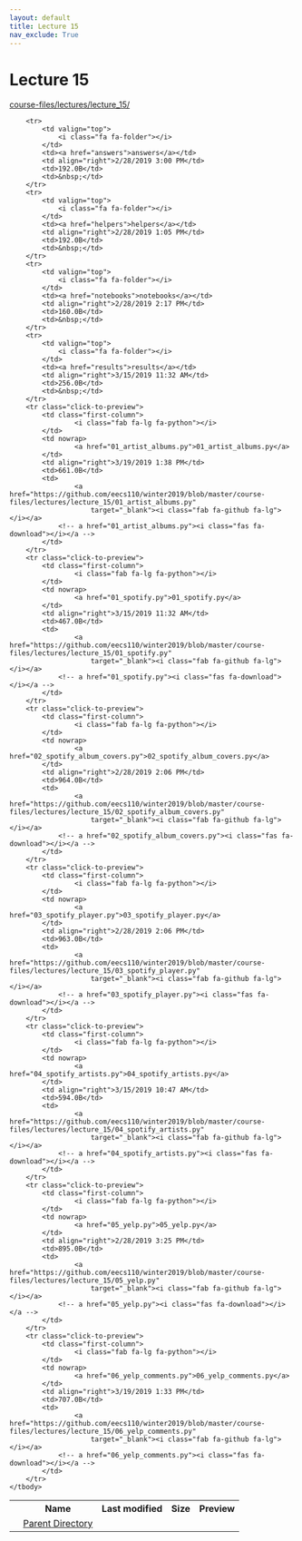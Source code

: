 ```yaml
---
layout: default
title: Lecture 15
nav_exclude: True
---
```


# Lecture 15

[course-files/lectures/lecture_15/](.)

<table class="tbl-files">
    <tbody>
        <tr>
            <th valign="top"></th>
            <th>Name</th>
            <th>Last modified</th>
            <th>Size</th>
            <th>Preview</th>
        </tr>
        <tr>
            <td valign="top">
                <i class="fa fa-folder-open"></i>
            </td>
            <td><a href="../">Parent Directory</a></td>
            <td>&nbsp;</td>
            <td>&nbsp;</td>
            <td>&nbsp;</td>
        </tr>

        <tr>
            <td valign="top">
                <i class="fa fa-folder"></i>
            </td>
            <td><a href="answers">answers</a></td>
            <td align="right">2/28/2019 3:00 PM</td>
            <td>192.0B</td>
            <td>&nbsp;</td>
        </tr>
        <tr>
            <td valign="top">
                <i class="fa fa-folder"></i>
            </td>
            <td><a href="helpers">helpers</a></td>
            <td align="right">2/28/2019 1:05 PM</td>
            <td>192.0B</td>
            <td>&nbsp;</td>
        </tr>
        <tr>
            <td valign="top">
                <i class="fa fa-folder"></i>
            </td>
            <td><a href="notebooks">notebooks</a></td>
            <td align="right">2/28/2019 2:17 PM</td>
            <td>160.0B</td>
            <td>&nbsp;</td>
        </tr>
        <tr>
            <td valign="top">
                <i class="fa fa-folder"></i>
            </td>
            <td><a href="results">results</a></td>
            <td align="right">3/15/2019 11:32 AM</td>
            <td>256.0B</td>
            <td>&nbsp;</td>
        </tr>
        <tr class="click-to-preview">
            <td class="first-column">
                    <i class="fab fa-lg fa-python"></i>
            </td>
            <td nowrap>
                    <a href="01_artist_albums.py">01_artist_albums.py</a>
            </td>
            <td align="right">3/19/2019 1:38 PM</td>
            <td>661.0B</td>
            <td>
                    <a href="https://github.com/eecs110/winter2019/blob/master/course-files/lectures/lecture_15/01_artist_albums.py" 
                        target="_blank"><i class="fab fa-github fa-lg"></i></a>
                <!-- a href="01_artist_albums.py"><i class="fas fa-download"></i></a -->
            </td>
        </tr>
        <tr class="click-to-preview">
            <td class="first-column">
                    <i class="fab fa-lg fa-python"></i>
            </td>
            <td nowrap>
                    <a href="01_spotify.py">01_spotify.py</a>
            </td>
            <td align="right">3/15/2019 11:32 AM</td>
            <td>467.0B</td>
            <td>
                    <a href="https://github.com/eecs110/winter2019/blob/master/course-files/lectures/lecture_15/01_spotify.py" 
                        target="_blank"><i class="fab fa-github fa-lg"></i></a>
                <!-- a href="01_spotify.py"><i class="fas fa-download"></i></a -->
            </td>
        </tr>
        <tr class="click-to-preview">
            <td class="first-column">
                    <i class="fab fa-lg fa-python"></i>
            </td>
            <td nowrap>
                    <a href="02_spotify_album_covers.py">02_spotify_album_covers.py</a>
            </td>
            <td align="right">2/28/2019 2:06 PM</td>
            <td>964.0B</td>
            <td>
                    <a href="https://github.com/eecs110/winter2019/blob/master/course-files/lectures/lecture_15/02_spotify_album_covers.py" 
                        target="_blank"><i class="fab fa-github fa-lg"></i></a>
                <!-- a href="02_spotify_album_covers.py"><i class="fas fa-download"></i></a -->
            </td>
        </tr>
        <tr class="click-to-preview">
            <td class="first-column">
                    <i class="fab fa-lg fa-python"></i>
            </td>
            <td nowrap>
                    <a href="03_spotify_player.py">03_spotify_player.py</a>
            </td>
            <td align="right">2/28/2019 2:06 PM</td>
            <td>963.0B</td>
            <td>
                    <a href="https://github.com/eecs110/winter2019/blob/master/course-files/lectures/lecture_15/03_spotify_player.py" 
                        target="_blank"><i class="fab fa-github fa-lg"></i></a>
                <!-- a href="03_spotify_player.py"><i class="fas fa-download"></i></a -->
            </td>
        </tr>
        <tr class="click-to-preview">
            <td class="first-column">
                    <i class="fab fa-lg fa-python"></i>
            </td>
            <td nowrap>
                    <a href="04_spotify_artists.py">04_spotify_artists.py</a>
            </td>
            <td align="right">3/15/2019 10:47 AM</td>
            <td>594.0B</td>
            <td>
                    <a href="https://github.com/eecs110/winter2019/blob/master/course-files/lectures/lecture_15/04_spotify_artists.py" 
                        target="_blank"><i class="fab fa-github fa-lg"></i></a>
                <!-- a href="04_spotify_artists.py"><i class="fas fa-download"></i></a -->
            </td>
        </tr>
        <tr class="click-to-preview">
            <td class="first-column">
                    <i class="fab fa-lg fa-python"></i>
            </td>
            <td nowrap>
                    <a href="05_yelp.py">05_yelp.py</a>
            </td>
            <td align="right">2/28/2019 3:25 PM</td>
            <td>895.0B</td>
            <td>
                    <a href="https://github.com/eecs110/winter2019/blob/master/course-files/lectures/lecture_15/05_yelp.py" 
                        target="_blank"><i class="fab fa-github fa-lg"></i></a>
                <!-- a href="05_yelp.py"><i class="fas fa-download"></i></a -->
            </td>
        </tr>
        <tr class="click-to-preview">
            <td class="first-column">
                    <i class="fab fa-lg fa-python"></i>
            </td>
            <td nowrap>
                    <a href="06_yelp_comments.py">06_yelp_comments.py</a>
            </td>
            <td align="right">3/19/2019 1:33 PM</td>
            <td>707.0B</td>
            <td>
                    <a href="https://github.com/eecs110/winter2019/blob/master/course-files/lectures/lecture_15/06_yelp_comments.py" 
                        target="_blank"><i class="fab fa-github fa-lg"></i></a>
                <!-- a href="06_yelp_comments.py"><i class="fas fa-download"></i></a -->
            </td>
        </tr>
    </tbody>
</table>

